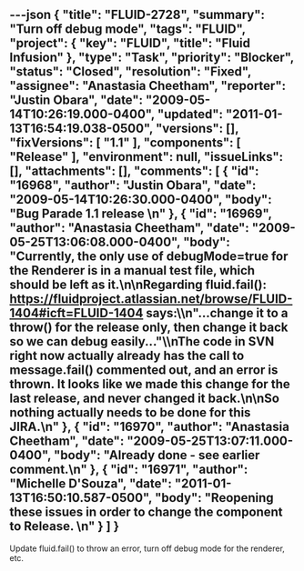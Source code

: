 ---json
{
  "title": "FLUID-2728",
  "summary": "Turn off debug mode",
  "tags": "FLUID",
  "project": {
    "key": "FLUID",
    "title": "Fluid Infusion"
  },
  "type": "Task",
  "priority": "Blocker",
  "status": "Closed",
  "resolution": "Fixed",
  "assignee": "Anastasia Cheetham",
  "reporter": "Justin Obara",
  "date": "2009-05-14T10:26:19.000-0400",
  "updated": "2011-01-13T16:54:19.038-0500",
  "versions": [],
  "fixVersions": [
    "1.1"
  ],
  "components": [
    "Release"
  ],
  "environment": null,
  "issueLinks": [],
  "attachments": [],
  "comments": [
    {
      "id": "16968",
      "author": "Justin Obara",
      "date": "2009-05-14T10:26:30.000-0400",
      "body": "Bug Parade 1.1 release&#x20;\n"
    },
    {
      "id": "16969",
      "author": "Anastasia Cheetham",
      "date": "2009-05-25T13:06:08.000-0400",
      "body": "Currently, the only use of debugMode=true for the Renderer is in a manual test file, which should be left as it.\n\nRegarding fluid.fail(): <https://fluidproject.atlassian.net/browse/FLUID-1404#icft=FLUID-1404> says:\\\n\"...change it to a throw() for the release only, then change it back so we can debug easily...\"\\\nThe code in SVN right now actually already has the call to message.fail() commented out, and an error is thrown. It looks like we made this change for the last release, and never changed it back.\n\nSo nothing actually needs to be done for this JIRA.\n"
    },
    {
      "id": "16970",
      "author": "Anastasia Cheetham",
      "date": "2009-05-25T13:07:11.000-0400",
      "body": "Already done - see earlier comment.\n"
    },
    {
      "id": "16971",
      "author": "Michelle D'Souza",
      "date": "2011-01-13T16:50:10.587-0500",
      "body": "Reopening these issues in order to change the component to Release.&#x20;\n"
    }
  ]
}
---
Update fluid.fail() to throw an error, turn off debug mode for the renderer, etc.&#x20;

        